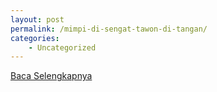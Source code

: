 ```yaml
---
layout: post
permalink: /mimpi-di-sengat-tawon-di-tangan/
categories:
    - Uncategorized
---
```


[Baca Selengkapnya](/10)